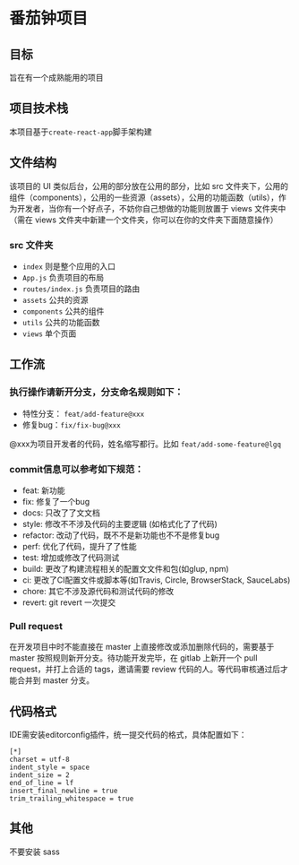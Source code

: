 # 番茄钟项目

## 目标

旨在有一个成熟能用的项目

## 项目技术栈

本项目基于`create-react-app`脚手架构建

## 文件结构

该项目的 UI 类似后台，公用的部分放在公用的部分，比如 src 文件夹下，公用的组件（components），公用的一些资源（assets），公用的功能函数（utils），作为开发者，当你有一个好点子，不妨你自己想做的功能则放置于 views 文件夹中（需在 views 文件夹中新建一个文件夹，你可以在你的文件夹下面随意操作）

### src 文件夹

- `index` 则是整个应用的入口
- `App.js` 负责项目的布局
- `routes/index.js` 负责项目的路由
- `assets` 公共的资源
- `components` 公共的组件
- `utils` 公共的功能函数
- `views` 单个页面


## 工作流

### 执行操作请新开分支，分支命名规则如下：

- 特性分支： `feat/add-feature@xxx`
- 修复bug：`fix/fix-bug@xxx`

@xxx为项目开发者的代码，姓名缩写都行。比如 `feat/add-some-feature@lgq`

### commit信息可以参考如下规范：

- feat: 新功能
- fix: 修复了一个bug
- docs: 只改了了⽂文档
- style: 修改不不涉及代码的主要逻辑 (如格式化了了代码)
- refactor: 改动了代码，既不不是新功能也不不是修复bug
- perf: 优化了代码，提升了了性能
- test: 增加或修改了代码测试
- build: 更改了构建流程相关的配置⽂文件和包(如glup, npm)
- ci: 更改了CI配置文件或脚本等(如Travis, Circle, BrowserStack, SauceLabs)
- chore: 其它不涉及源代码和测试代码的修改
- revert: git revert 一次提交

### Pull request

在开发项目中时不能直接在 master 上直接修改或添加删除代码的，需要基于 master 按照规则新开分支。待功能开发完毕，在 gitlab 上新开一个 pull request，并打上合适的 tags，邀请需要 review 代码的人。等代码审核通过后才能合并到 master 分支。

## 代码格式

IDE需安装editorconfig插件，统一提交代码的格式，具体配置如下：

```
[*]
charset = utf-8
indent_style = space
indent_size = 2
end_of_line = lf
insert_final_newline = true
trim_trailing_whitespace = true
```

## 其他

不要安装 sass
